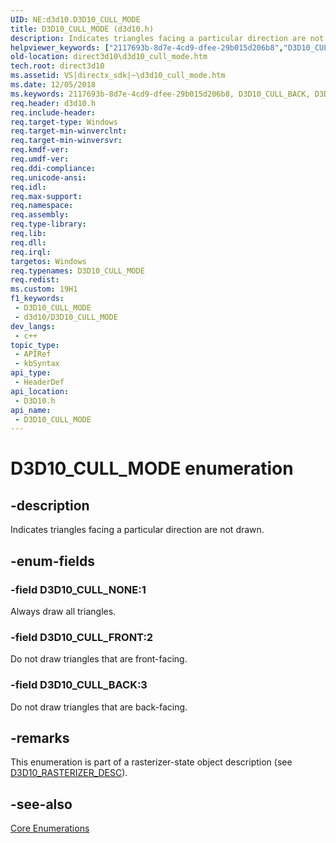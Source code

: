 ```yaml
---
UID: NE:d3d10.D3D10_CULL_MODE
title: D3D10_CULL_MODE (d3d10.h)
description: Indicates triangles facing a particular direction are not drawn.
helpviewer_keywords: ["2117693b-8d7e-4cd9-dfee-29b015d206b8","D3D10_CULL_BACK","D3D10_CULL_FRONT","D3D10_CULL_MODE","D3D10_CULL_MODE enumeration [Direct3D 10]","D3D10_CULL_NONE","d3d10/D3D10_CULL_BACK","d3d10/D3D10_CULL_FRONT","d3d10/D3D10_CULL_MODE","d3d10/D3D10_CULL_NONE","direct3d10.d3d10_cull_mode"]
old-location: direct3d10\d3d10_cull_mode.htm
tech.root: direct3d10
ms.assetid: VS|directx_sdk|~\d3d10_cull_mode.htm
ms.date: 12/05/2018
ms.keywords: 2117693b-8d7e-4cd9-dfee-29b015d206b8, D3D10_CULL_BACK, D3D10_CULL_FRONT, D3D10_CULL_MODE, D3D10_CULL_MODE enumeration [Direct3D 10], D3D10_CULL_NONE, d3d10/D3D10_CULL_BACK, d3d10/D3D10_CULL_FRONT, d3d10/D3D10_CULL_MODE, d3d10/D3D10_CULL_NONE, direct3d10.d3d10_cull_mode
req.header: d3d10.h
req.include-header: 
req.target-type: Windows
req.target-min-winverclnt: 
req.target-min-winversvr: 
req.kmdf-ver: 
req.umdf-ver: 
req.ddi-compliance: 
req.unicode-ansi: 
req.idl: 
req.max-support: 
req.namespace: 
req.assembly: 
req.type-library: 
req.lib: 
req.dll: 
req.irql: 
targetos: Windows
req.typenames: D3D10_CULL_MODE
req.redist: 
ms.custom: 19H1
f1_keywords:
 - D3D10_CULL_MODE
 - d3d10/D3D10_CULL_MODE
dev_langs:
 - c++
topic_type:
 - APIRef
 - kbSyntax
api_type:
 - HeaderDef
api_location:
 - D3D10.h
api_name:
 - D3D10_CULL_MODE
---
```


# D3D10_CULL_MODE enumeration


## -description

Indicates triangles facing a particular direction are not drawn.

## -enum-fields

### -field D3D10_CULL_NONE:1

Always draw all triangles.

### -field D3D10_CULL_FRONT:2

Do not draw triangles that are front-facing.

### -field D3D10_CULL_BACK:3

Do not draw triangles that are back-facing.

## -remarks

This enumeration is part of a rasterizer-state object description (see <a href="/windows/desktop/api/d3d10/ns-d3d10-d3d10_rasterizer_desc">D3D10_RASTERIZER_DESC</a>).

## -see-also

<a href="/windows/desktop/direct3d10/d3d10-graphics-reference-d3d10-core-enums">Core Enumerations</a>
